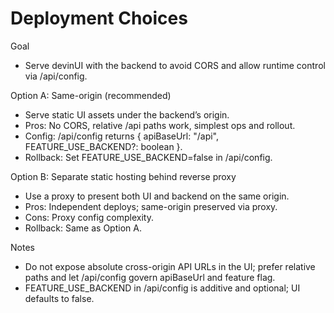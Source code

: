 # Deployment Choices

Goal
- Serve devinUI with the backend to avoid CORS and allow runtime control via /api/config.

Option A: Same-origin (recommended)
- Serve static UI assets under the backend’s origin.
- Pros: No CORS, relative /api paths work, simplest ops and rollout.
- Config: /api/config returns { apiBaseUrl: "/api", FEATURE_USE_BACKEND?: boolean }.
- Rollback: Set FEATURE_USE_BACKEND=false in /api/config.

Option B: Separate static hosting behind reverse proxy
- Use a proxy to present both UI and backend on the same origin.
- Pros: Independent deploys; same-origin preserved via proxy.
- Cons: Proxy config complexity.
- Rollback: Same as Option A.

Notes
- Do not expose absolute cross-origin API URLs in the UI; prefer relative paths and let /api/config govern apiBaseUrl and feature flag.
- FEATURE_USE_BACKEND in /api/config is additive and optional; UI defaults to false.
